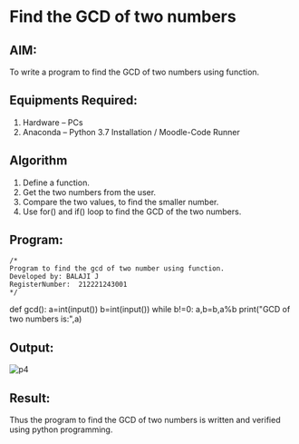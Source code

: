 # Find the GCD of two numbers

## AIM:
To write a program to find the GCD of two numbers using function.

## Equipments Required:
1. Hardware – PCs
2. Anaconda – Python 3.7 Installation / Moodle-Code Runner

## Algorithm
1. Define a function.
2. Get the two numbers from the user.
3. Compare the two values, to find the smaller number.
4. Use for() and if() loop to find the GCD of the two numbers.

## Program:
```
/*
Program to find the gcd of two number using function.
Developed by: BALAJI J
RegisterNumber:  212221243001
*/
```
def gcd():
   a=int(input())
   b=int(input())
   while b!=0:
     a,b=b,a%b
   print("GCD of two numbers is:",a)

## Output:

![p4](https://github.com/Balaji-Jothiramalingam/GCD-of-two-number/assets/114234865/b0dd1a3b-bde2-4cae-8516-324e411db14e)


## Result:
Thus the program to find the GCD of two numbers is written and verified using python programming.
